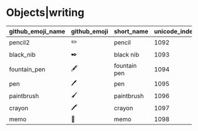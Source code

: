 # Objects|writing

|github_emoji_name|github_emoji|short_name|unicode_index|
|---|---|---|---|
|pencil2|:pencil2:|pencil|1092|
|black_nib|:black_nib:|black nib|1093|
|fountain_pen|:fountain_pen:|fountain pen|1094|
|pen|:pen:|pen|1095|
|paintbrush|:paintbrush:|paintbrush|1096|
|crayon|:crayon:|crayon|1097|
|memo|:memo:|memo|1098|

